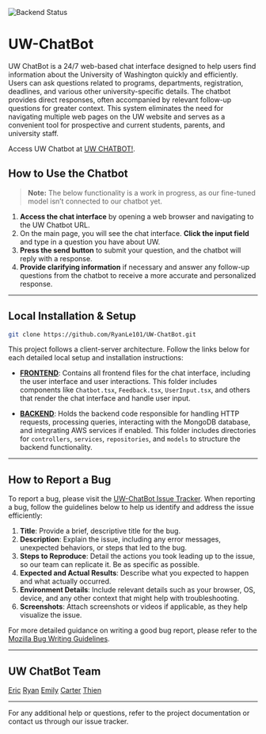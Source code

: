 ![Backend Status](https://github.com/RyanLe101/UW-ChatBot/actions/workflows/ci.yml/badge.svg)


# UW-ChatBot

UW ChatBot is a 24/7 web-based chat interface designed to help users find information about the University of Washington quickly and efficiently. Users can ask questions related to programs, departments, registration, deadlines, and various other university-specific details. The chatbot provides direct responses, often accompanied by relevant follow-up questions for greater context. This system eliminates the need for navigating multiple web pages on the UW website and serves as a convenient tool for prospective and current students, parents, and university staff.

Access UW Chatbot at [UW CHATBOT!](https://github.com/RyanLe101/UW-ChatBot).

## How to Use the Chatbot

> **Note:** The below functionality is a work in progress, as our fine-tuned model isn’t connected to our chatbot yet.

1. **Access the chat interface** by opening a web browser and navigating to the UW Chatbot URL.
2. On the main page, you will see the chat interface. **Click the input field** and type in a question you have about UW.
3. **Press the send button** to submit your question, and the chatbot will reply with a response.
4. **Provide clarifying information** if necessary and answer any follow-up questions from the chatbot to receive a more accurate and personalized response.

---

## Local Installation & Setup

   ```bash
   git clone https://github.com/RyanLe101/UW-ChatBot.git
   ```

This project follows a client-server architecture. Follow the links below for each detailed local setup and installation instructions:

- **[FRONTEND](https://github.com/RyanLe101/UW-ChatBot/blob/main/UW-ChatBot/Frontend/frontend/README.md)**: Contains all frontend files for the chat interface, including the user interface and user interactions. This folder includes components like `Chatbot.tsx`, `Feedback.tsx`, `UserInput.tsx`, and others that render the chat interface and handle user input.

- **[BACKEND](https://github.com/RyanLe101/UW-ChatBot/blob/main/UW-ChatBot/Backend/README.md)**: Holds the backend code responsible for handling HTTP requests, processing queries, interacting with the MongoDB database, and integrating AWS services if enabled. This folder includes directories for `controllers`, `services`, `repositories`, and `models` to structure the backend functionality.

---

## How to Report a Bug

To report a bug, please visit the [UW-ChatBot Issue Tracker](https://github.com/RyanLe101/UW-ChatBot/issues). When reporting a bug, follow the guidelines below to help us identify and address the issue efficiently:

1. **Title**: Provide a brief, descriptive title for the bug.
2. **Description**: Explain the issue, including any error messages, unexpected behaviors, or steps that led to the bug.
3. **Steps to Reproduce**: Detail the actions you took leading up to the issue, so our team can replicate it. Be as specific as possible.
4. **Expected and Actual Results**: Describe what you expected to happen and what actually occurred.
5. **Environment Details**: Include relevant details such as your browser, OS, device, and any other context that might help with troubleshooting.
6. **Screenshots**: Attach screenshots or videos if applicable, as they help visualize the issue.

For more detailed guidance on writing a good bug report, please refer to the [Mozilla Bug Writing Guidelines](https://developer.mozilla.org/en-US/docs/Mozilla/QA/Bug_writing_guidelines).

---

## UW ChatBot Team
[Eric](https://github.com/eric-huychung)    [Ryan](https://github.com/RyanLe101)   [Emily](https://github.com/emilyngo001)   [Carter](https://github.com/carterb-a)   [Thien](https://github.com/Thienanngvyen)

---

For any additional help or questions, refer to the project documentation or contact us through our issue tracker.
